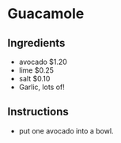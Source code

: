 # Guacamole
## Ingredients
* avocado $1.20
* lime $0.25
* salt $0.10
* Garlic, lots of!
## Instructions
* put one avocado into a bowl.
